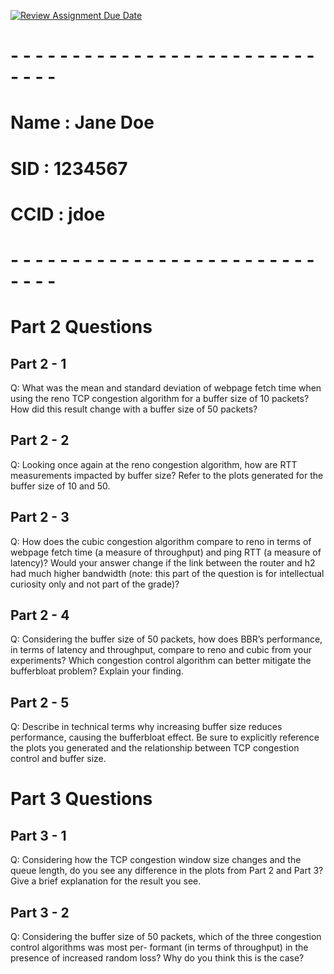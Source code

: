 [![Review Assignment Due Date](https://classroom.github.com/assets/deadline-readme-button-22041afd0340ce965d47ae6ef1cefeee28c7c493a6346c4f15d667ab976d596c.svg)](https://classroom.github.com/a/atebqxQy)
# - - - - - - - - - - - - - - - - - - - - - - - - - - - - -
# Name : Jane Doe
# SID : 1234567
# CCID : jdoe
# - - - - - - - - - - - - - - - - - - - - - - - - - - - - -

# Part 2 Questions

## Part 2 - 1
Q: What was the mean and standard deviation of webpage fetch time when using the reno TCP congestion
algorithm for a buffer size of 10 packets? How did this result change with a buffer size of 50 packets?

## Part 2 - 2
Q: Looking once again at the reno congestion algorithm, how are RTT measurements impacted by buffer size?
Refer to the plots generated for the buffer size of 10 and 50.

## Part 2 - 3
Q: How does the cubic congestion algorithm compare to reno in terms of webpage fetch time (a measure of
throughput) and ping RTT (a measure of latency)? Would your answer change if the link between the router
and h2 had much higher bandwidth (note: this part of the question is for intellectual curiosity only and not
part of the grade)?

## Part 2 - 4
Q: Considering the buffer size of 50 packets, how does BBR’s performance, in terms of latency and throughput,
compare to reno and cubic from your experiments? Which congestion control algorithm can better
mitigate the bufferbloat problem? Explain your finding.

## Part 2 - 5
Q: Describe in technical terms why increasing buffer size reduces performance, causing the bufferbloat effect.
Be sure to explicitly reference the plots you generated and the relationship between TCP congestion control
and buffer size.
# Part 3 Questions

## Part 3 - 1
Q: Considering how the TCP congestion window size changes and the queue length, do you see any difference
in the plots from Part 2 and Part 3? Give a brief explanation for the result you see.



## Part 3 - 2
Q: Considering the buffer size of 50 packets, which of the three congestion control algorithms was most per-
formant (in terms of throughput) in the presence of increased random loss? Why do you think this is the
case?